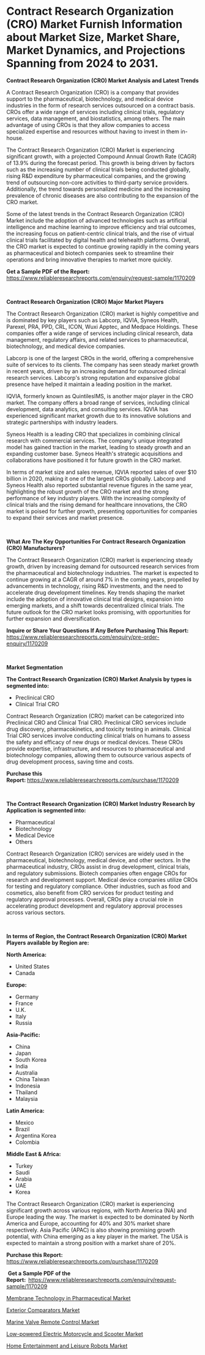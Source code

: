 <p><h1>Contract Research Organization (CRO) Market Furnish Information about Market Size, Market Share, Market Dynamics, and Projections Spanning from 2024 to 2031.</h1></p><p><strong>Contract Research Organization (CRO) Market Analysis and Latest Trends</strong></p>
<p><p>A Contract Research Organization (CRO) is a company that provides support to the pharmaceutical, biotechnology, and medical device industries in the form of research services outsourced on a contract basis. CROs offer a wide range of services including clinical trials, regulatory services, data management, and biostatistics, among others. The main advantage of using CROs is that they allow companies to access specialized expertise and resources without having to invest in them in-house.</p><p>The Contract Research Organization (CRO) Market is experiencing significant growth, with a projected Compound Annual Growth Rate (CAGR) of 13.9% during the forecast period. This growth is being driven by factors such as the increasing number of clinical trials being conducted globally, rising R&D expenditure by pharmaceutical companies, and the growing trend of outsourcing non-core activities to third-party service providers. Additionally, the trend towards personalized medicine and the increasing prevalence of chronic diseases are also contributing to the expansion of the CRO market.</p><p>Some of the latest trends in the Contract Research Organization (CRO) Market include the adoption of advanced technologies such as artificial intelligence and machine learning to improve efficiency and trial outcomes, the increasing focus on patient-centric clinical trials, and the rise of virtual clinical trials facilitated by digital health and telehealth platforms. Overall, the CRO market is expected to continue growing rapidly in the coming years as pharmaceutical and biotech companies seek to streamline their operations and bring innovative therapies to market more quickly.</p></p>
<p><strong>Get a Sample PDF of the Report:&nbsp;</strong> <a href="https://www.reliableresearchreports.com/enquiry/request-sample/1170209">https://www.reliableresearchreports.com/enquiry/request-sample/1170209</a></p>
<p>&nbsp;</p>
<p><strong>Contract Research Organization (CRO) Major Market Players</strong></p>
<p><p>The Contract Research Organization (CRO) market is highly competitive and is dominated by key players such as Labcorp, IQVIA, Syneos Health, Parexel, PRA, PPD, CRL, ICON, Wuxi Apptec, and Medpace Holdings. These companies offer a wide range of services including clinical research, data management, regulatory affairs, and related services to pharmaceutical, biotechnology, and medical device companies.</p><p>Labcorp is one of the largest CROs in the world, offering a comprehensive suite of services to its clients. The company has seen steady market growth in recent years, driven by an increasing demand for outsourced clinical research services. Labcorp's strong reputation and expansive global presence have helped it maintain a leading position in the market.</p><p>IQVIA, formerly known as QuintilesIMS, is another major player in the CRO market. The company offers a broad range of services, including clinical development, data analytics, and consulting services. IQVIA has experienced significant market growth due to its innovative solutions and strategic partnerships with industry leaders.</p><p>Syneos Health is a leading CRO that specializes in combining clinical research with commercial services. The company's unique integrated model has gained traction in the market, leading to steady growth and an expanding customer base. Syneos Health's strategic acquisitions and collaborations have positioned it for future growth in the CRO market.</p><p>In terms of market size and sales revenue, IQVIA reported sales of over $10 billion in 2020, making it one of the largest CROs globally. Labcorp and Syneos Health also reported substantial revenue figures in the same year, highlighting the robust growth of the CRO market and the strong performance of key industry players. With the increasing complexity of clinical trials and the rising demand for healthcare innovations, the CRO market is poised for further growth, presenting opportunities for companies to expand their services and market presence.</p></p>
<p>&nbsp;</p>
<p><strong>What Are The Key Opportunities For Contract Research Organization (CRO) Manufacturers?</strong></p>
<p><p>The Contract Research Organization (CRO) market is experiencing steady growth, driven by increasing demand for outsourced research services from the pharmaceutical and biotechnology industries. The market is expected to continue growing at a CAGR of around 7% in the coming years, propelled by advancements in technology, rising R&D investments, and the need to accelerate drug development timelines. Key trends shaping the market include the adoption of innovative clinical trial designs, expansion into emerging markets, and a shift towards decentralized clinical trials. The future outlook for the CRO market looks promising, with opportunities for further expansion and diversification.</p></p>
<p><strong>Inquire or Share Your Questions If Any Before Purchasing This Report:</strong> <a href="https://www.reliableresearchreports.com/enquiry/pre-order-enquiry/1170209">https://www.reliableresearchreports.com/enquiry/pre-order-enquiry/1170209</a></p>
<p>&nbsp;</p>
<p><strong>Market Segmentation</strong></p>
<p><strong>The Contract Research Organization (CRO) Market Analysis by types is segmented into:</strong></p>
<p><ul><li>Preclinical CRO</li><li>Clinical Trial CRO</li></ul></p>
<p><p>Contract Research Organization (CRO) market can be categorized into Preclinical CRO and Clinical Trial CRO. Preclinical CRO services include drug discovery, pharmacokinetics, and toxicity testing in animals. Clinical Trial CRO services involve conducting clinical trials on humans to assess the safety and efficacy of new drugs or medical devices. These CROs provide expertise, infrastructure, and resources to pharmaceutical and biotechnology companies, allowing them to outsource various aspects of drug development process, saving time and costs.</p></p>
<p><strong>Purchase this Report:&nbsp;</strong><a href="https://www.reliableresearchreports.com/purchase/1170209">https://www.reliableresearchreports.com/purchase/1170209</a></p>
<p>&nbsp;</p>
<p><strong>The Contract Research Organization (CRO) Market Industry Research by Application is segmented into:</strong></p>
<p><ul><li>Pharmaceutical</li><li>Biotechnology</li><li>Medical Device</li><li>Others</li></ul></p>
<p><p>Contract Research Organization (CRO) services are widely used in the pharmaceutical, biotechnology, medical device, and other sectors. In the pharmaceutical industry, CROs assist in drug development, clinical trials, and regulatory submissions. Biotech companies often engage CROs for research and development support. Medical device companies utilize CROs for testing and regulatory compliance. Other industries, such as food and cosmetics, also benefit from CRO services for product testing and regulatory approval processes. Overall, CROs play a crucial role in accelerating product development and regulatory approval processes across various sectors.</p></p>
<p>&nbsp;</p>
<p><strong>In terms of Region, the Contract Research Organization (CRO) Market Players available by Region are:</strong></p>
<p>
    <p> <strong> North America: </strong>
        <ul>
            <li>United States</li>
            <li>Canada</li>
        </ul>
        </p> 
    <p> <strong> Europe: </strong>
        <ul>
            <li>Germany</li>
            <li>France</li>
            <li>U.K.</li>
            <li>Italy</li>
            <li>Russia</li>
        </ul>
        </p> 
    <p> <strong> Asia-Pacific: </strong>
        <ul>
            <li>China</li>
            <li>Japan</li>
            <li>South Korea</li>
            <li>India</li>
            <li>Australia</li>
            <li>China Taiwan</li>
            <li>Indonesia</li>
            <li>Thailand</li>
            <li>Malaysia</li>
        </ul>
        </p> 
    <p> <strong> Latin America: </strong>
        <ul>
            <li>Mexico</li>
            <li>Brazil</li>
            <li>Argentina Korea</li>
            <li>Colombia</li>
        </ul>
        </p> 
    <p> <strong> Middle East & Africa: </strong>
        <ul>
            <li>Turkey</li>
            <li>Saudi</li>
            <li>Arabia</li>
            <li>UAE</li>
            <li>Korea</li>
        </ul>
    </p>
    </p>
<p><p>The Contract Research Organization (CRO) market is experiencing significant growth across various regions, with North America (NA) and Europe leading the way. The market is expected to be dominated by North America and Europe, accounting for 40% and 30% market share respectively. Asia Pacific (APAC) is also showing promising growth potential, with China emerging as a key player in the market. The USA is expected to maintain a strong position with a market share of 20%.</p></p>
<p><strong>Purchase this Report: </strong><a href="https://www.reliableresearchreports.com/purchase/1170209">https://www.reliableresearchreports.com/purchase/1170209</a></p>
<p>&nbsp;<strong>Get a Sample PDF of the Report:&nbsp;&nbsp;</strong><a href="https://www.reliableresearchreports.com/enquiry/request-sample/1170209">https://www.reliableresearchreports.com/enquiry/request-sample/1170209</a></p>
<p><strong></strong></p>
<p><p><a href="https://github.com/Alonsoolds3wq1d81czn8rbol/Market-Research-Report-List-1/blob/main/membrane-technology-in-pharmaceutical-market.md">Membrane Technology in Pharmaceutical Market</a></p><p><a href="https://nifty-kite-d51.notion.site/Exterior-Comparators-Market-Research-Report-The-Key-To-Successful-Business-Strategy-Forecasted-for--4049833508e24af5923f24e0d3188376">Exterior Comparators Market</a></p><p><a href="https://github.com/yemakinde/Market-Research-Report-List-1/blob/main/marine-valve-remote-control-market.md">Marine Valve Remote Control Market</a></p><p><a href="https://view.publitas.com/reportprime-1/low-powered-electric-motorcycle-and-scooter-market-analysis-and-market-size-global-industry-overview-market-segmentation-and-forecast-2024-to-2031/">Low-powered Electric Motorcycle and Scooter Market</a></p><p><a href="https://view.publitas.com/reportprime-1/home-entertainment-and-leisure-robots-market-furnish-information-about-market-size-market-share-market-dynamics-and-projections-spanning-from-2024-to-2031/">Home Entertainment and Leisure Robots Market</a></p></p>